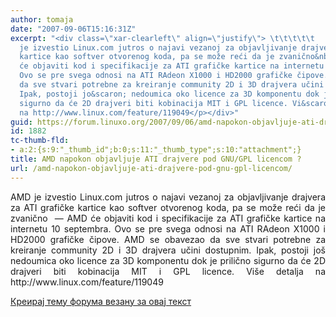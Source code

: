 ```yaml
---
author: tomaja
date: "2007-09-06T15:16:31Z"
excerpt: "<div class=\"xar-clearleft\" align=\"justify\"> \t\t\t\t\t            <p>AMD
  je izvestio Linux.com jutros o najavi vezanoj za objavljivanje drajvera za ATI grafičke
  kartice kao softver otvorenog koda, pa se može reći da je zvanično&nbsp; -- AMD
  će objaviti kod i specifikacije za ATI grafičke kartice na internetu 10 septembra.
  Ovo se pre svega odnosi na ATI RAdeon X1000 i HD2000 grafičke čipove. AMD se obavezao
  da sve stvari potrebne za kreiranje community 2D i 3D drajvera učini dostupnim.
  Ipak, postoji jo&scaron; nedoumica oko licence za 3D komponentu dok je prilično
  sigurno da će 2D drajveri biti kobinacija MIT i GPL licence. Vi&scaron;e detalja
  na http://www.linux.com/feature/119049</p></div>"
guid: https://forum.linuxo.org/2007/09/06/amd-napokon-objavljuje-ati-drajvere-pod-gnu-gpl-licencom/
id: 1882
tc-thumb-fld:
- a:2:{s:9:"_thumb_id";b:0;s:11:"_thumb_type";s:10:"attachment";}
title: AMD napokon objavljuje ATI drajvere pod GNU/GPL licencom ?
url: /amd-napokon-objavljuje-ati-drajvere-pod-gnu-gpl-licencom/
---
```

<div class="xar-clearleft" align="justify">
  <p>
    AMD je izvestio Linux.com jutros o najavi vezanoj za objavljivanje drajvera za ATI grafičke kartice kao softver otvorenog koda, pa se može reći da je zvanično&nbsp; &#8212; AMD će objaviti kod i specifikacije za ATI grafičke kartice na internetu 10 septembra. Ovo se pre svega odnosi na ATI RAdeon X1000 i HD2000 grafičke čipove. AMD se obavezao da sve stvari potrebne za kreiranje community 2D i 3D drajvera učini dostupnim. Ipak, postoji jo&scaron; nedoumica oko licence za 3D komponentu dok je prilično sigurno da će 2D drajveri biti kobinacija MIT i GPL licence. Vi&scaron;e detalja na http://www.linux.com/feature/119049
  </p>
</div>

<!--break-->

[Креирај тему форума везану за овај текст](https://linuxo.org/nova-tema-na-forumu/?se_pid=1882)